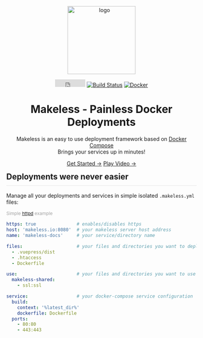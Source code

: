 <p align="center">
    <img width="180" src="https://raw.githubusercontent.com/makeless/server/master/makeless-logo.png" alt="logo">
</p>

<p align="center">
    <iframe src="https://ghbtns.com/github-btn.html?user=makeless&repo=server&type=star&count=true" frameborder="0" scrolling="0" width="80px" height="20px"></iframe>
    <a href="https://travis-ci.com/makeless/server"><img src="https://travis-ci.com/makeless/server.svg?branch=master" alt="Build Status"></a>
    <a href="https://hub.docker.com/r/makeless/server"><img src="https://img.shields.io/docker/pulls/makeless/server" alt="Docker"></a>
</p> 

<h1 align="center">Makeless - Painless Docker Deployments</h1>  
   
<p align="center">
    Makeless is an easy to use deployment framework based on <a href="https://docs.docker.com/compose">Docker Compose</a><br>
    Brings your services up in minutes!
</p>

<p align="center" id="get-started-container">
    <a id="get-started" href="/docs/1.0/getting-started/introduction.html">Get Started &rarr;</a>
    <a id="video" href="https://www.youtube.com/watch?v=_MlREQ8C3mI" target="_blank">Play Video &rarr;</a>
</p>

<h2 style="margin-top:0; padding-bottom:10px; border-bottom: 2px solid rgba(0,0,0,0.05);">Deployments were never easier</h2>

Manage all your deployments and services in simple isolated `.makeless.yml` files:  

<div style="color:#A2A2A2; font-size:12px;">
    Simple <a href="https://hub.docker.com/_/httpd" target="_blank">httpd</a> example
</div>

```yaml
https: true               # enables/disables https
host: 'makeless.io:8080'  # your makeless server host address
name: 'makeless-docs'     # your service/directory name

files:                    # your files and directories you want to deploy
  - .vuepress/dist
  - .htaccess
  - Dockerfile

use:                      # your files and directories you want to use from other services
  makeless-shared:
    - ssl:ssl

service:                  # your docker-compose service configuration
  build:
    context: '%latest_dir%'
    dockerfile: Dockerfile
  ports:
    - 80:80
    - 443:443
```
